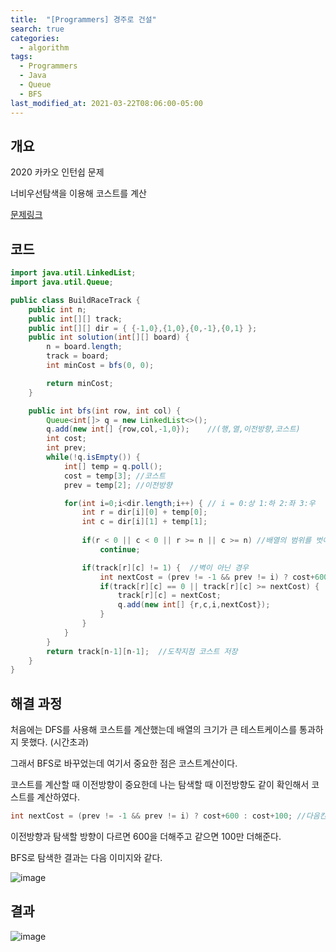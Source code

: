 ```yaml
---
title:  "[Programmers] 경주로 건설"
search: true
categories: 
  - algorithm
tags:
  - Programmers
  - Java
  - Queue
  - BFS
last_modified_at: 2021-03-22T08:06:00-05:00
---
```


## 개요

2020 카카오 인턴쉽 문제

너비우선탐색을 이용해 코스트를 계산

[문제링크](https://programmers.co.kr/learn/courses/30/lessons/67259)


## 코드

```java
import java.util.LinkedList;
import java.util.Queue;

public class BuildRaceTrack {
    public int n;
    public int[][] track;
    public int[][] dir = { {-1,0},{1,0},{0,-1},{0,1} };
    public int solution(int[][] board) {
        n = board.length;
        track = board;
        int minCost = bfs(0, 0);

        return minCost;
    }

    public int bfs(int row, int col) {
        Queue<int[]> q = new LinkedList<>();
        q.add(new int[] {row,col,-1,0});    //(행,열,이전방향,코스트)
        int cost;
        int prev;
        while(!q.isEmpty()) {
            int[] temp = q.poll();
            cost = temp[3]; //코스트
            prev = temp[2]; //이전방향

            for(int i=0;i<dir.length;i++) { // i = 0:상 1:하 2:좌 3:우
                int r = dir[i][0] + temp[0];
                int c = dir[i][1] + temp[1];
    
                if(r < 0 || c < 0 || r >= n || c >= n) //배열의 범위를 벗어나는 경우
                    continue;

                if(track[r][c] != 1) {  //벽이 아닌 경우
                    int nextCost = (prev != -1 && prev != i) ? cost+600 : cost+100; //다음칸 코스트 계산
                    if(track[r][c] == 0 || track[r][c] >= nextCost) {   //처음방문하거나 기존코스트보다 계산한 코스트가 낮은 경우
                        track[r][c] = nextCost;
                        q.add(new int[] {r,c,i,nextCost});
                    }            
                }   
            }
        }
        return track[n-1][n-1];  //도착지점 코스트 저장
    }
}
```

## 해결 과정

처음에는 DFS를 사용해 코스트를 계산했는데 배열의 크기가 큰 테스트케이스를 통과하지 못했다. (시간초과)

그래서 BFS로 바꾸었는데 여기서 중요한 점은 코스트계산이다.

코스트를 계산할 때 이전방향이 중요한데 나는 탐색할 때 이전방향도 같이 확인해서 코스트를 계산하였다.

```java
int nextCost = (prev != -1 && prev != i) ? cost+600 : cost+100; //다음칸 코스트 계산
```

이전방향과 탐색할 방향이 다르면 600을 더해주고 같으면 100만 더해준다.

BFS로 탐색한 결과는 다음 이미지와 같다.

![image](https://user-images.githubusercontent.com/47655983/103513095-40e52580-4ead-11eb-8f48-e2644b26a5c8.png)

## 결과

![image](https://user-images.githubusercontent.com/47655983/103512658-79383400-4eac-11eb-932b-25fbc85c7836.png)
